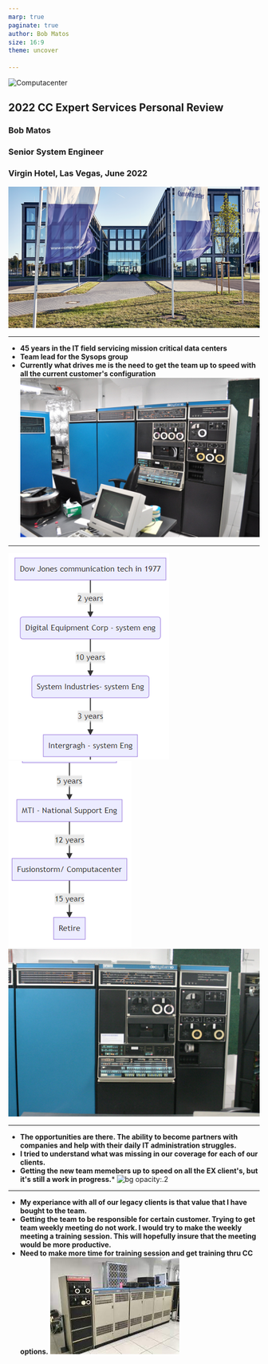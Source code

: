 ```yaml
---
marp: true
paginate: true
author: Bob Matos
size: 16:9
theme: uncover

---
```


<style>
  :root {
    --color-background: #9BCFDF;
    --color-foreground: #101010;
  }
</style>


![Computacenter](https://upload.wikimedia.org/wikipedia/en/thumb/3/34/Computacenter_logo.svg/220px-Computacenter_logo.svg.png)
## 2022 CC Expert Services Personal Review
  ### Bob Matos
  ### Senior System Engineer
  ### Virgin Hotel, Las Vegas, June 2022
![bg opacity:.2](images\globalwwa.png)

---
+ **45 years in the IT field servicing mission critical data centers**
+ **Team lead for the Sysops group**
+ **Currently what drives me is the need to get the team up to speed with all the current customer's configuration**
![bg opacity:.2](images\DEC.jpg)
---
![w:500px](images\Career_1.png)  ![w:400px](images\Career_2.png)
![bg opacity:.2](images\DEC_3.jpg)

---
+ **The opportunities are there. The ability to become partners with companies and help with their daily IT administration struggles.**
+ **I tried to understand what was missing in our coverage for each of our clients.**
+ **Getting the new team memebers up to speed on all the EX client's, but it's still a work in progress.***
![bg opacity:.2](images\DEC_1.jpg)
---
+ **My experiance with all of our legacy clients is that value that I have bought to the team.**
+ **Getting the team to be responsible for certain customer. Trying to get team weekly meeting do not work. I would try to make the weekly meeting a training session. This will hopefully insure that the meeting would be more productive.** 
+ **Need to make more time for training session and get training thru CC options.**
![bg opacity:.2](images\DEC_2.jpg)